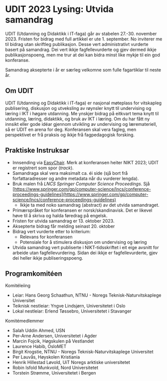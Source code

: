 # UDIT 2023 Lysing: Utvida samandrag

UDIT (Utdanning og Didaktikk i IT-faga) går av stabelen 
27.-30. november 2023.  Fristen for bidrag med full artikkel
er ute 1. september.  No inviterer me til bidrag utan skriftleg
publikasjon.  Desse vert administrativt vurderte basert på
samandrag.  Dei vert ikkje fagfellevurderte og gjev dermed 
ikkje publikasjonspoeng, men me trur at dei kan bidra minst
like mykje til ein god konferanse.

Samandrag aksepterte i år er særleg velkomne som fulle
fagartiklar til neste år.

## Om UDIT

UDIT (Utdanning og Didaktikk i IT-faga) er nasjonal møteplass for
vitskapleg publisering, diskusjon og utveksling av røynsler knytt til
undervising og læring i IKT i høgare utdanning. Me ynskjer bidrag på
eitkvart tema knytt til utdanning, læring, didaktikk, og bruk av IKT
i læring.  Om du har fått ny innsikt eller gode idéar gjennom utvikling
av undervising og læremateriell, så er UDIT en arena for deg.
Konferansen skal vera fagleg, men perspektivet er frå praksis og ikkje
frå fagpedagogisk forsking.


## Praktiske Instruksar

+ Innsending via 
  [EasyChair](https://easychair.org/conferences/?conf=nikt2023).
  Merk at konferansen heiter NIKT 2023;
  UDIT er registrert som spor (*track*).
+ Samandraga skal vera maksimalt ca. éi side (sjå bort frå
  forfattaradresser og andre metadata når du vurderer lengda).
+ Bruk malen frå *LNCS Springer Computer Science Proceedings*.
  Sjå
  [https://www.springer.com/gp/computer-science/lncs/conference-proceedings-guidelines](https://www.springer.com/gp/computer-science/lncs/conference-proceedings-guidelines)
    + Ikkje ta med noko samandrag (abstract) av det utvida 
      samandraget.
+ Primærspråket for konferansen er norsk/skandinavisk.
  Det er likevel høve til å skriva og halda føredrag på engelsk.
+ Fristen for utvida samandrag er 13. oktober 2023.
+ Aksepterte bidrag får melding seinast 20. oktober
+ Bidrag vert vurderte etter to kriterium:
    + Relevans for konferansen
    + Potensiale for å stimulera diskusjon om undervising og læring
+ Utvida samandrag vert publiserte i NIKT-tidsskriftet i eit eige
  avsnitt for arbeide utan fagfellevurdering.
  Sidan dei ikkje er fagfellevurderte, gjev dei heller ikkje
  publiseringspoeng.

## Programkomitéen

Komitéleiing
+ Leiar: Hans Georg Schaathun, NTNU - Noregs Teknisk-Naturvitskaplege Universitet
+ Teiknisk nestleiar: Yngve Lindsjørn, Universitetet i Oslo
+ Lokal nestleiar: Erlend Tøssebro, Universitetet i Stavanger

Komitémedlemmer
+ Salah Uddin Ahmed, USN
+ Per-Arne Andersen, Universitetet i Agder
+ Marcin Fojcik, Høgskulen på Vestlandet
+ Laurence Habib, OsloMET
+ Birgit Krogstie, NTNU - Noregs Teknisk-Naturvitskaplege Universitet
+ Per Lauvås, Høyskolen Kristiania 
+ Henrik Hillestad Løvold, UiT Noregs arktiske universitetet
+ Robin Isfold Munkvold, Nord Universitetet
+ Torstein Strømme, Universitetet i Bergen
